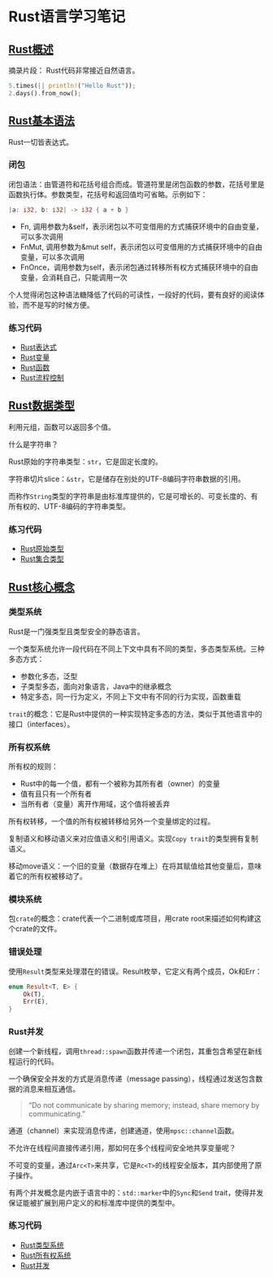 # Rust语言学习笔记

## [Rust概述](https://mp.weixin.qq.com/s/raM8bpGFIukWVNcR2G4pmw)

摘录片段：
Rust代码非常接近自然语言。

```Rust
5.times(|| println!("Hello Rust"));
2.days().from_now();
```
## [Rust基本语法](https://mp.weixin.qq.com/s/okwXAj6eqB31R5mYmaqKZQ)

Rust一切皆表达式。

### 闭包

闭包语法：由管道符和花括号组合而成。管道符里是闭包函数的参数，花括号里是函数执行体。参数类型，花括号和返回值均可省略。示例如下：

```Rust
|a: i32, b: i32| -> i32 { a + b }
```

* Fn, 调用参数为&self，表示闭包以不可变借用的方式捕获环境中的自由变量，可以多次调用
* FnMut, 调用参数为&mut self，表示闭包以可变借用的方式捕获环境中的自由变量，可以多次调用
* FnOnce，调用参数为self，表示闭包通过转移所有权方式捕获环境中的自由变量，会消耗自己，只能调用一次

个人觉得闭包这种语法糖降低了代码的可读性，一段好的代码，要有良好的阅读体验，而不是写的时候方便。

### 练习代码

* [Rust表达式](https://github.com/lesterli/rust-practice/blob/master/simple/src/statement.rs)
* [Rust变量](https://github.com/lesterli/rust-practice/blob/master/simple/src/variable.rs)
* [Rust函数](https://github.com/lesterli/rust-practice/blob/master/simple/src/function.rs)
* [Rust流程控制](https://github.com/lesterli/rust-practice/blob/master/simple/src/control_flow.rs)

## [Rust数据类型](https://mp.weixin.qq.com/s/wSqRC-h-RsiNbUuPNVaLMw)

利用元组，函数可以返回多个值。

什么是字符串？

Rust原始的字符串类型：`str`，它是固定长度的。

字符串切片slice：`&str`，它是储存在别处的UTF-8编码字符串数据的引用。

而称作`String`类型的字符串是由标准库提供的，它是可增长的、可变长度的、有所有权的、UTF-8编码的字符串类型。

### 练习代码

* [Rust原始类型](https://github.com/lesterli/rust-practice/blob/master/simple/src/primitives.rs)
* [Rust集合类型](https://github.com/lesterli/rust-practice/blob/master/simple/src/collections.rs)

## [Rust核心概念](https://mp.weixin.qq.com/s/BqtbSUkOZ-DSbv3Mt2UdrQ)

### 类型系统

Rust是一门强类型且类型安全的静态语言。

一个类型系统允许一段代码在不同上下文中具有不同的类型，多态类型系统。三种多态方式：

* 参数化多态，泛型
* 子类型多态，面向对象语言，Java中的继承概念
* 特定多态，同一行为定义，不同上下文中有不同的行为实现，函数重载

`trait`的概念：它是Rust中提供的一种实现特定多态的方法，类似于其他语言中的接口（interfaces）。

### 所有权系统

所有权的规则：

* Rust中的每一个值，都有一个被称为其所有者（owner）的变量
* 值有且只有一个所有者
* 当所有者（变量）离开作用域，这个值将被丢弃

所有权转移，一个值的所有权被转移给另外一个变量绑定的过程。

复制语义和移动语义来对应值语义和引用语义。实现`Copy trait`的类型拥有复制语义。

移动move语义：一个旧的变量（数据存在堆上）在将其赋值给其他变量后，意味着它的所有权被移动了。

### 模块系统

包`crate`的概念：crate代表一个二进制或库项目，用crate root来描述如何构建这个crate的文件。

### 错误处理

使用`Result`类型来处理潜在的错误。Result枚举，它定义有两个成员，Ok和Err：

```Rust
enum Result<T, E> {
    Ok(T),
    Err(E),
}
```
### Rust并发

创建一个新线程，调用`thread::spawn`函数并传递一个闭包，其重包含希望在新线程运行的代码。

一个确保安全并发的方式是消息传递（message passing），线程通过发送包含数据的消息来相互通信。

> “Do not communicate by sharing memory; instead, share memory by communicating.”

通道（channel）来实现消息传递，创建通道，使用`mpsc::channel`函数。

不允许在线程间直接传递引用，那如何在多个线程间安全地共享变量呢？

不可变的变量，通过`Arc<T>`来共享，它是`Rc<T>`的线程安全版本，其内部使用了原子操作。

有两个并发概念是内嵌于语言中的：`std::marker`中的`Sync`和`Send` trait，使得并发保证能被扩展到用户定义的和标准库中提供的类型中。

### 练习代码

* [Rust类型系统](https://github.com/lesterli/rust-practice/blob/master/simple/src/generics_trait.rs)
* [Rust所有权系统]()
* [Rust并发]()
